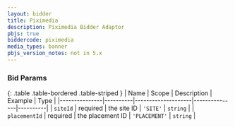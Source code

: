 ```yaml
---
layout: bidder
title: Piximedia
description: Piximedia Bidder Adaptor
pbjs: true
biddercode: piximedia
media_types: banner
pbjs_version_notes: not in 5.x
---
```


### Bid Params

{: .table .table-bordered .table-striped }
| Name          | Scope    | Description        | Example       | Type     |
|---------------|----------|--------------------|---------------|----------|
| `siteId`      | required | the site ID        | `'SITE'`      | `string` |
| `placementId` | required | the placement ID   | `'PLACEMENT'` | `string` |
